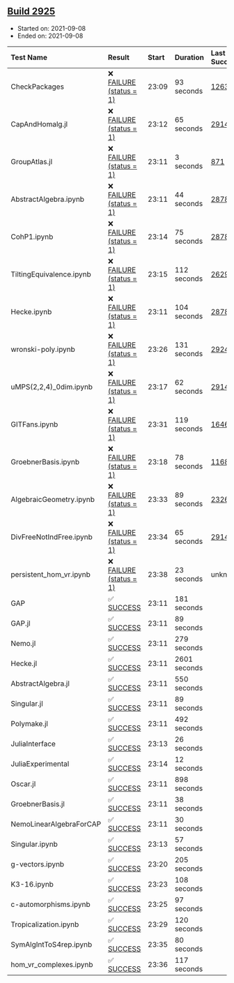 ## [Build 2925](https://oscarci.mathematik.uni-kl.de/job/oscar-stable/2925/)

* Started on: 2021-09-08
* Ended on: 2021-09-08

| Test Name    | Result | Start | Duration | Last Success | First Failure |
|:-------------|:-------|:------|:---------|:-------------|:--------------|
| CheckPackages | ❌ [FAILURE (status = 1)](https://oscarci.mathematik.uni-kl.de/job/oscar-stable/2925/artifact/logs/build-2925/CheckPackages.log) | 23:09 | 93 seconds | [1263](https://oscarci.mathematik.uni-kl.de/job/oscar-stable/1263/) | [1264](https://oscarci.mathematik.uni-kl.de/job/oscar-stable/1264/) |
| CapAndHomalg.jl | ❌ [FAILURE (status = 1)](https://oscarci.mathematik.uni-kl.de/job/oscar-stable/2925/artifact/logs/build-2925/CapAndHomalg.jl.log) | 23:12 | 65 seconds | [2914](https://oscarci.mathematik.uni-kl.de/job/oscar-stable/2914/) | [2915](https://oscarci.mathematik.uni-kl.de/job/oscar-stable/2915/) |
| GroupAtlas.jl | ❌ [FAILURE (status = 1)](https://oscarci.mathematik.uni-kl.de/job/oscar-stable/2925/artifact/logs/build-2925/GroupAtlas.jl.log) | 23:11 | 3 seconds | [871](https://oscarci.mathematik.uni-kl.de/job/oscar-stable/871/) | [872](https://oscarci.mathematik.uni-kl.de/job/oscar-stable/872/) |
| AbstractAlgebra.ipynb | ❌ [FAILURE (status = 1)](https://oscarci.mathematik.uni-kl.de/job/oscar-stable/2925/artifact/logs/build-2925/AbstractAlgebra.ipynb.log) | 23:11 | 44 seconds | [2878](https://oscarci.mathematik.uni-kl.de/job/oscar-stable/2878/) | [2879](https://oscarci.mathematik.uni-kl.de/job/oscar-stable/2879/) |
| CohP1.ipynb | ❌ [FAILURE (status = 1)](https://oscarci.mathematik.uni-kl.de/job/oscar-stable/2925/artifact/logs/build-2925/CohP1.ipynb.log) | 23:14 | 75 seconds | [2878](https://oscarci.mathematik.uni-kl.de/job/oscar-stable/2878/) | [2879](https://oscarci.mathematik.uni-kl.de/job/oscar-stable/2879/) |
| TiltingEquivalence.ipynb | ❌ [FAILURE (status = 1)](https://oscarci.mathematik.uni-kl.de/job/oscar-stable/2925/artifact/logs/build-2925/TiltingEquivalence.ipynb.log) | 23:15 | 112 seconds | [2629](https://oscarci.mathematik.uni-kl.de/job/oscar-stable/2629/) | [2630](https://oscarci.mathematik.uni-kl.de/job/oscar-stable/2630/) |
| Hecke.ipynb | ❌ [FAILURE (status = 1)](https://oscarci.mathematik.uni-kl.de/job/oscar-stable/2925/artifact/logs/build-2925/Hecke.ipynb.log) | 23:11 | 104 seconds | [2878](https://oscarci.mathematik.uni-kl.de/job/oscar-stable/2878/) | [2879](https://oscarci.mathematik.uni-kl.de/job/oscar-stable/2879/) |
| wronski-poly.ipynb | ❌ [FAILURE (status = 1)](https://oscarci.mathematik.uni-kl.de/job/oscar-stable/2925/artifact/logs/build-2925/wronski-poly.ipynb.log) | 23:26 | 131 seconds | [2924](https://oscarci.mathematik.uni-kl.de/job/oscar-stable/2924/) | [2925](https://oscarci.mathematik.uni-kl.de/job/oscar-stable/2925/) |
| uMPS(2,2,4)_0dim.ipynb | ❌ [FAILURE (status = 1)](https://oscarci.mathematik.uni-kl.de/job/oscar-stable/2925/artifact/logs/build-2925/uMPS-2-2-4-_0dim.ipynb.log) | 23:17 | 62 seconds | [2914](https://oscarci.mathematik.uni-kl.de/job/oscar-stable/2914/) | [2915](https://oscarci.mathematik.uni-kl.de/job/oscar-stable/2915/) |
| GITFans.ipynb | ❌ [FAILURE (status = 1)](https://oscarci.mathematik.uni-kl.de/job/oscar-stable/2925/artifact/logs/build-2925/GITFans.ipynb.log) | 23:31 | 119 seconds | [1646](https://oscarci.mathematik.uni-kl.de/job/oscar-stable/1646/) | [1647](https://oscarci.mathematik.uni-kl.de/job/oscar-stable/1647/) |
| GroebnerBasis.ipynb | ❌ [FAILURE (status = 1)](https://oscarci.mathematik.uni-kl.de/job/oscar-stable/2925/artifact/logs/build-2925/GroebnerBasis.ipynb.log) | 23:18 | 78 seconds | [1168](https://oscarci.mathematik.uni-kl.de/job/oscar-stable/1168/) | [1169](https://oscarci.mathematik.uni-kl.de/job/oscar-stable/1169/) |
| AlgebraicGeometry.ipynb | ❌ [FAILURE (status = 1)](https://oscarci.mathematik.uni-kl.de/job/oscar-stable/2925/artifact/logs/build-2925/AlgebraicGeometry.ipynb.log) | 23:33 | 89 seconds | [2326](https://oscarci.mathematik.uni-kl.de/job/oscar-stable/2326/) | [2327](https://oscarci.mathematik.uni-kl.de/job/oscar-stable/2327/) |
| DivFreeNotIndFree.ipynb | ❌ [FAILURE (status = 1)](https://oscarci.mathematik.uni-kl.de/job/oscar-stable/2925/artifact/logs/build-2925/DivFreeNotIndFree.ipynb.log) | 23:34 | 65 seconds | [2914](https://oscarci.mathematik.uni-kl.de/job/oscar-stable/2914/) | [2915](https://oscarci.mathematik.uni-kl.de/job/oscar-stable/2915/) |
| persistent_hom_vr.ipynb | ❌ [FAILURE (status = 1)](https://oscarci.mathematik.uni-kl.de/job/oscar-stable/2925/artifact/logs/build-2925/persistent_hom_vr.ipynb.log) | 23:38 | 23 seconds | unknown | unknown |
| GAP | ✅ [SUCCESS](https://oscarci.mathematik.uni-kl.de/job/oscar-stable/2925/artifact/logs/build-2925/GAP.log) | 23:11 | 181 seconds |  |  |
| GAP.jl | ✅ [SUCCESS](https://oscarci.mathematik.uni-kl.de/job/oscar-stable/2925/artifact/logs/build-2925/GAP.jl.log) | 23:11 | 89 seconds |  |  |
| Nemo.jl | ✅ [SUCCESS](https://oscarci.mathematik.uni-kl.de/job/oscar-stable/2925/artifact/logs/build-2925/Nemo.jl.log) | 23:11 | 279 seconds |  |  |
| Hecke.jl | ✅ [SUCCESS](https://oscarci.mathematik.uni-kl.de/job/oscar-stable/2925/artifact/logs/build-2925/Hecke.jl.log) | 23:11 | 2601 seconds |  |  |
| AbstractAlgebra.jl | ✅ [SUCCESS](https://oscarci.mathematik.uni-kl.de/job/oscar-stable/2925/artifact/logs/build-2925/AbstractAlgebra.jl.log) | 23:11 | 550 seconds |  |  |
| Singular.jl | ✅ [SUCCESS](https://oscarci.mathematik.uni-kl.de/job/oscar-stable/2925/artifact/logs/build-2925/Singular.jl.log) | 23:11 | 89 seconds |  |  |
| Polymake.jl | ✅ [SUCCESS](https://oscarci.mathematik.uni-kl.de/job/oscar-stable/2925/artifact/logs/build-2925/Polymake.jl.log) | 23:11 | 492 seconds |  |  |
| JuliaInterface | ✅ [SUCCESS](https://oscarci.mathematik.uni-kl.de/job/oscar-stable/2925/artifact/logs/build-2925/JuliaInterface.log) | 23:13 | 26 seconds |  |  |
| JuliaExperimental | ✅ [SUCCESS](https://oscarci.mathematik.uni-kl.de/job/oscar-stable/2925/artifact/logs/build-2925/JuliaExperimental.log) | 23:14 | 12 seconds |  |  |
| Oscar.jl | ✅ [SUCCESS](https://oscarci.mathematik.uni-kl.de/job/oscar-stable/2925/artifact/logs/build-2925/Oscar.jl.log) | 23:11 | 898 seconds |  |  |
| GroebnerBasis.jl | ✅ [SUCCESS](https://oscarci.mathematik.uni-kl.de/job/oscar-stable/2925/artifact/logs/build-2925/GroebnerBasis.jl.log) | 23:11 | 38 seconds |  |  |
| NemoLinearAlgebraForCAP | ✅ [SUCCESS](https://oscarci.mathematik.uni-kl.de/job/oscar-stable/2925/artifact/logs/build-2925/NemoLinearAlgebraForCAP.log) | 23:11 | 30 seconds |  |  |
| Singular.ipynb | ✅ [SUCCESS](https://oscarci.mathematik.uni-kl.de/job/oscar-stable/2925/artifact/logs/build-2925/Singular.ipynb.log) | 23:13 | 57 seconds |  |  |
| g-vectors.ipynb | ✅ [SUCCESS](https://oscarci.mathematik.uni-kl.de/job/oscar-stable/2925/artifact/logs/build-2925/g-vectors.ipynb.log) | 23:20 | 205 seconds |  |  |
| K3-16.ipynb | ✅ [SUCCESS](https://oscarci.mathematik.uni-kl.de/job/oscar-stable/2925/artifact/logs/build-2925/K3-16.ipynb.log) | 23:23 | 108 seconds |  |  |
| c-automorphisms.ipynb | ✅ [SUCCESS](https://oscarci.mathematik.uni-kl.de/job/oscar-stable/2925/artifact/logs/build-2925/c-automorphisms.ipynb.log) | 23:25 | 97 seconds |  |  |
| Tropicalization.ipynb | ✅ [SUCCESS](https://oscarci.mathematik.uni-kl.de/job/oscar-stable/2925/artifact/logs/build-2925/Tropicalization.ipynb.log) | 23:29 | 120 seconds |  |  |
| SymAlgIntToS4rep.ipynb | ✅ [SUCCESS](https://oscarci.mathematik.uni-kl.de/job/oscar-stable/2925/artifact/logs/build-2925/SymAlgIntToS4rep.ipynb.log) | 23:35 | 80 seconds |  |  |
| hom_vr_complexes.ipynb | ✅ [SUCCESS](https://oscarci.mathematik.uni-kl.de/job/oscar-stable/2925/artifact/logs/build-2925/hom_vr_complexes.ipynb.log) | 23:36 | 117 seconds |  |  |
